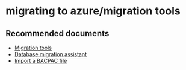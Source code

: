 <properties
	pageTitle="migrating to azure/migration tools"
	description="migrating to azure/migration tools"
	service="microsoft.sql"
	resource="servers"
	authors="emlisa"
	displayOrder=""
	selfHelpType="generic"
	supportTopicIds="32630433"
	productPesIds="13491"
	cloudEnvironments="public"
/>

# migrating to azure/migration tools
## **Recommended documents**
* [Migration tools](https://docs.microsoft.com/azure/dms/tutorial-sql-server-to-azure-sql/)<br>
* [Database migration assistant](https://docs.microsoft.com/azure/sql-database/sql-database-migrate-your-sql-server-database/)<br>
* [Import a BACPAC file](https://docs.microsoft.com/azure/sql-database/sql-database-import/)
